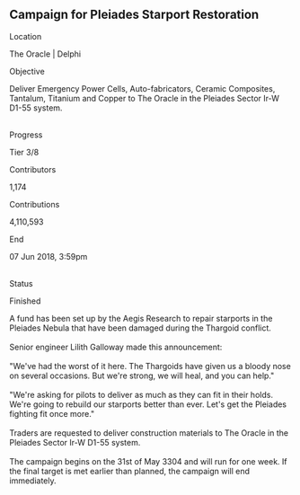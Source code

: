 ## Campaign for Pleiades Starport Restoration

Location

The Oracle \| Delphi

Objective

Deliver Emergency Power Cells, Auto-fabricators, Ceramic Composites,
Tantalum, Titanium and Copper to The Oracle in the Pleiades Sector Ir-W
D1-55 system.

\
Progress

Tier 3/8

Contributors

1,174

Contributions

4,110,593

End

07 Jun 2018, 3:59pm

\
Status

Finished

A fund has been set up by the Aegis Research to repair starports in the
Pleiades Nebula that have been damaged during the Thargoid conflict.\
\
Senior engineer Lilith Galloway made this announcement:\
\
\"We\'ve had the worst of it here. The Thargoids have given us a bloody
nose on several occasions. But we\'re strong, we will heal, and you can
help.\"\
\
\"We\'re asking for pilots to deliver as much as they can fit in their
holds. We\'re going to rebuild our starports better than ever. Let\'s
get the Pleiades fighting fit once more.\"\
\
Traders are requested to deliver construction materials to The Oracle in
the Pleiades Sector Ir-W D1-55 system.\
\
The campaign begins on the 31st of May 3304 and will run for one week.
If the final target is met earlier than planned, the campaign will end
immediately.
